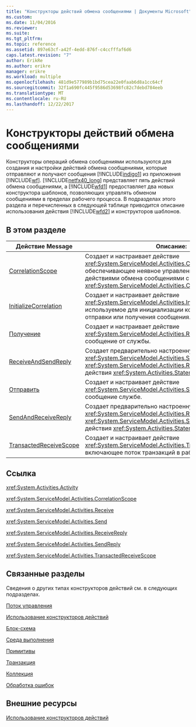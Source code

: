 ```yaml
---
title: "Конструкторы действий обмена сообщениями | Документы Microsoft"
ms.custom: 
ms.date: 11/04/2016
ms.reviewer: 
ms.suite: 
ms.tgt_pltfrm: 
ms.topic: reference
ms.assetid: 897e63cf-a42f-4edd-876f-c4ccfffaf6d6
caps.latest.revision: "7"
author: ErikRe
ms.author: erikre
manager: erikre
ms.workload: multiple
ms.openlocfilehash: 481d9e577989b1bd75cea22e0faab6d8a1cc64cf
ms.sourcegitcommit: 32f1a690fc445f9586d53698fc82c7debd784eeb
ms.translationtype: MT
ms.contentlocale: ru-RU
ms.lasthandoff: 12/22/2017
---
```

# <a name="messaging-activity-designers"></a>Конструкторы действий обмена сообщениями
Конструкторы операций обмена сообщениями используются для создания и настройки действий обмена сообщениями, которые отправляют и получают сообщения [!INCLUDE[indigo1](../workflow-designer/includes/indigo1_md.md)] из приложения [!INCLUDE[wf](../workflow-designer/includes/wf_md.md)]. [!INCLUDE[netfx40_long](../workflow-designer/includes/netfx40_long_md.md)] представляет пять действий обмена сообщениями, а [!INCLUDE[wfd1](../workflow-designer/includes/wfd1_md.md)] предоставляет два новых конструктора шаблонов, позволяющих управлять обменом сообщениями в пределах рабочего процесса. В подразделах этого раздела и перечисленных в следующей таблице приводится описание использования действия [!INCLUDE[wfd2](../workflow-designer/includes/wfd2_md.md)] и конструкторов шаблонов.  
  
## <a name="in-this-section"></a>В этом разделе  
  
|Действие Message|Описание:|  
|----------------------|-----------------|  
|[CorrelationScope](../workflow-designer/correlationscope-activity-designer.md)|Создает и настраивает действие <xref:System.ServiceModel.Activities.CorrelationScope>, обеспечивающее неявное управление дочерними действиями обмена сообщениями с объектом <xref:System.ServiceModel.Activities.CorrelationHandle>.|  
|[InitializeCorrelation](../workflow-designer/initializecorrelation-activity-designer.md)|Создает и настраивает действие <xref:System.ServiceModel.Activities.InitializeCorrelation>, используемое для инициализации корреляции без отправки или получения сообщения.|  
|[Получение](../workflow-designer/receive-activity-designer.md)|Создает и настраивает действие <xref:System.ServiceModel.Activities.Receive>, получающее сообщение от службы.|  
|[ReceiveAndSendReply](../workflow-designer/receiveandsendreply-template-designer.md)|Создает предварительно настроенную пару действий <xref:System.ServiceModel.Activities.Send> и <xref:System.ServiceModel.Activities.ReceiveReply> внутри действия <xref:System.Activities.Statements.Sequence>.|  
|[Отправить](../workflow-designer/send-activity-designer.md)|Создает и настраивает действие <xref:System.ServiceModel.Activities.Send>, отправляющее сообщение службе.|  
|[SendAndReceiveReply](../workflow-designer/sendandreceivereply-template-designer.md)|Создает предварительно настроенную пару действий <xref:System.ServiceModel.Activities.Receive> и <xref:System.ServiceModel.Activities.SendReply> внутри действия <xref:System.Activities.Statements.Sequence>.|  
|[TransactedReceiveScope](../workflow-designer/transactedreceivescope-activity-designer.md)|Создает и настраивает действие <xref:System.ServiceModel.Activities.TransactedReceiveScope>, включающее поток транзакций в рабочий процесс.|  
  
## <a name="reference"></a>Ссылка  
 <xref:System.Activities.Activity>  
  
 <xref:System.ServiceModel.Activities.CorrelationScope>  
  
 <xref:System.ServiceModel.Activities.Receive>  
  
 <xref:System.ServiceModel.Activities.Send>  
  
 <xref:System.ServiceModel.Activities.ReceiveReply>  
  
 <xref:System.ServiceModel.Activities.SendReply>  
  
 <xref:System.ServiceModel.Activities.TransactedReceiveScope>  
  
## <a name="related-sections"></a>Связанные разделы  
 Сведения о других типах конструкторов действий см. в следующих подразделах.  
  
 [Поток управления](../workflow-designer/control-flow-activity-designers.md)  
  
 [Использование конструкторов действий](../workflow-designer/using-the-activity-designers.md)  
  
 [Блок-схема](../workflow-designer/flowchart-activity-designers.md)  
  
 [Среда выполнения](../workflow-designer/runtime-activity-designers.md)  
  
 [Примитивы](../workflow-designer/primitives-activity-designers.md)  
  
 [Транзакция](../workflow-designer/transaction-activity-designers.md)  
  
 [Коллекция](../workflow-designer/collection-activity-designers.md)  
  
 [Обработка ошибок](../workflow-designer/error-handling-activity-designers.md)  
  
## <a name="external-resources"></a>Внешние ресурсы  
 [Использование конструкторов действий](../workflow-designer/using-the-activity-designers.md)